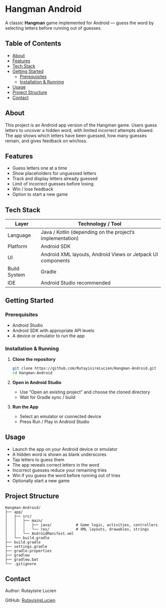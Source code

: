# Hangman Android

A classic **Hangman** game implemented for Android — guess the word by selecting letters before running out of guesses.

## Table of Contents
- [About](#about)
- [Features](#features)
- [Tech Stack](#tech-stack)
- [Getting Started](#getting-started)
  - [Prerequisites](#prerequisites)
  - [Installation & Running](#installation--running)
- [Usage](#usage)
- [Project Structure](#project-structure)
- [Contact](#contact)

## About
This project is an Android app version of the Hangman game. Users guess letters to uncover a hidden word, with limited incorrect attempts allowed. The app shows which letters have been guessed, how many guesses remain, and gives feedback on win/loss.

## Features
- Guess letters one at a time  
- Show placeholders for unguessed letters  
- Track and display letters already guessed  
- Limit of incorrect guesses before losing  
- Win / lose feedback  
- Option to start a new game  

## Tech Stack
| Layer | Technology / Tool |
|---|---|
| Language | Java / Kotlin (depending on the project’s implementation) |
| Platform | Android SDK |
| UI | Android XML layouts, Android Views or Jetpack UI components |
| Build System | Gradle |
| IDE | Android Studio recommended |

## Getting Started

### Prerequisites
- Android Studio  
- Android SDK with appropriate API levels  
- A device or emulator to run the app  

### Installation & Running

1. **Clone the repository**
    ```bash
    git clone https://github.com/RutayisireLucien/Hangman-Android.git
    cd Hangman-Android
    ```

2. **Open in Android Studio**
   - Use “Open an existing project” and choose the cloned directory  
   - Wait for Gradle sync / build

3. **Run the App**
   - Select an emulator or connected device  
   - Press Run / Play in Android Studio  

## Usage
- Launch the app on your Android device or emulator  
- A hidden word is shown as blank underscores  
- Tap letters to guess them  
- The app reveals correct letters in the word  
- Incorrect guesses reduce your remaining tries  
- Win if you guess the word before running out of tries  
- Optionally start a new game  

## Project Structure
```text
Hangman-Android/
├── app/
│   ├── src/
│   │   ├── main/
│   │   │   ├── java/           # Game logic, activities, controllers
│   │   │   └── res/            # XML layouts, drawables, strings
│   │   └── AndroidManifest.xml
│   └── build.gradle
├── build.gradle
├── settings.gradle
├── gradle.properties
├── gradlew
├── gradlew.bat
└── .gitignore
```

## Contact
Author: Rutayisire Lucien

GitHub: [RutayisireLucien](https://github.com/RutayisireLucien)
